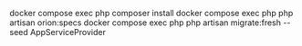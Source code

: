 docker compose exec php composer install
docker compose exec php php artisan orion:specs
docker compose exec php php artisan migrate:fresh --seed
AppServiceProvider